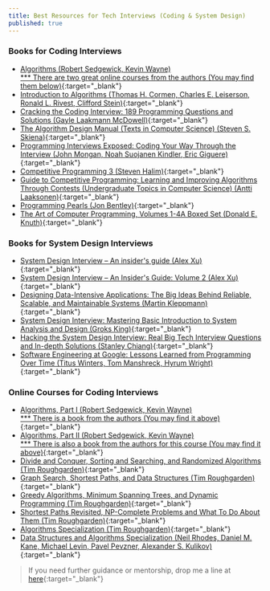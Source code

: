 ```yaml
---
title: Best Resources for Tech Interviews (Coding & System Design)
published: true
---
```


### Books for Coding Interviews

* [Algorithms (Robert Sedgewick, Kevin Wayne)<br/>*** There are two great online courses from the authors (You may find them below)](https://amzn.to/3PEXwUz){:target="_blank"}
* [Introduction to Algorithms (Thomas H. Cormen, Charles E. Leiserson, Ronald L. Rivest, Clifford Stein)](https://amzn.to/3QJsv35){:target="_blank"}
* [Cracking the Coding Interview: 189 Programming Questions and Solutions (Gayle Laakmann McDowell)](https://amzn.to/3QL2tfW){:target="_blank"}
* [The Algorithm Design Manual (Texts in Computer Science) (Steven S. Skiena)](https://amzn.to/3T6erT0){:target="_blank"}
* [Programming Interviews Exposed: Coding Your Way Through the Interview (John Mongan, Noah Suojanen Kindler, Eric Giguere)](https://amzn.to/3AFr7c4){:target="_blank"}
* [Competitive Programming 3 (Steven Halim)](https://amzn.to/3CrFmmf){:target="_blank"}
* [Guide to Competitive Programming: Learning and Improving Algorithms Through Contests (Undergraduate Topics in Computer Science) (Antti Laaksonen)](https://amzn.to/3Co4t9v){:target="_blank"}
* [Programming Pearls (Jon Bentley)](https://amzn.to/3c9Xvu6){:target="_blank"}
* [The Art of Computer Programming, Volumes 1-4A Boxed Set (Donald E. Knuth)](https://amzn.to/3dBfiL1){:target="_blank"}

### Books for System Design Interviews

* [System Design Interview – An insider's guide (Alex Xu)](https://amzn.to/3whvmrZ){:target="_blank"}
* [System Design Interview – An Insider's Guide: Volume 2 (Alex Xu)](https://amzn.to/3TkA56f){:target="_blank"}
* [Designing Data-Intensive Applications: The Big Ideas Behind Reliable, Scalable, and Maintainable Systems (Martin Kleppmann)](https://amzn.to/3pACcFb){:target="_blank"}
* [System Design Interview: Mastering Basic Introduction to System Analysis and Design (Groks King)](https://amzn.to/3pGEl1W){:target="_blank"}
* [Hacking the System Design Interview: Real Big Tech Interview Questions and In-depth Solutions (Stanley Chiang)](https://amzn.to/3Ag8c6h){:target="_blank"}
* [Software Engineering at Google: Lessons Learned from Programming Over Time (Titus Winters, Tom Manshreck, Hyrum Wright)](https://amzn.to/3wpKuDB){:target="_blank"}

### Online Courses for Coding Interviews

* [Algorithms, Part I (Robert Sedgewick, Kevin Wayne)<br/>*** There is a book from the authors (You may find it above)](https://imp.i384100.net/YgaNNe){:target="_blank"}
* [Algorithms, Part II (Robert Sedgewick, Kevin Wayne)<br/>*** There is also a book from the authors for this course (You may find it above)](https://imp.i384100.net/LPN22V){:target="_blank"}
* [Divide and Conquer, Sorting and Searching, and Randomized Algorithms (Tim Roughgarden)](https://imp.i384100.net/DVN335){:target="_blank"}
* [Graph Search, Shortest Paths, and Data Structures (Tim Roughgarden)](https://imp.i384100.net/9WYEE4){:target="_blank"}
* [Greedy Algorithms, Minimum Spanning Trees, and Dynamic Programming (Tim Roughgarden)](https://imp.i384100.net/jWLmmM){:target="_blank"}
* [Shortest Paths Revisited, NP-Complete Problems and What To Do About Them (Tim Roughgarden)](https://imp.i384100.net/P0DbVj){:target="_blank"}
* [Algorithms Specialization (Tim Roughgarden)](https://imp.i384100.net/x9GZ5y){:target="_blank"}
* [Data Structures and Algorithms Specialization (Neil Rhodes, Daniel M. Kane, Michael Levin, Pavel Pevzner, Alexander S. Kulikov)](https://imp.i384100.net/qnjyxg){:target="_blank"}

  
> If you need further guidance or mentorship, drop me a line at [here](mailto:serhatgiydiren@gmail.com){:target="_blank"}
